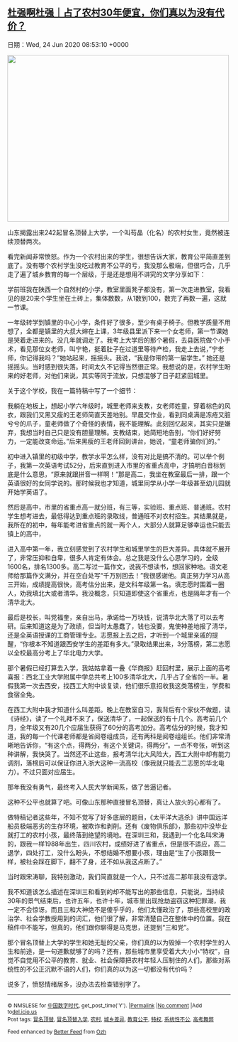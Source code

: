 [杜强啊杜强｜占了农村30年便宜，你们真以为没有代价？](https://chinadigitaltimes.net/chinese/2020/06/%e6%9d%9c%e5%bc%ba%e5%95%8a%e6%9d%9c%e5%bc%ba%ef%bd%9c%e5%8d%a0%e4%ba%86%e5%86%9c%e6%9d%9130%e5%b9%b4%e4%be%bf%e5%ae%9c%ef%bc%8c%e4%bd%a0%e4%bb%ac%e7%9c%9f%e4%bb%a5%e4%b8%ba%e6%b2%a1%e6%9c%89%e4%bb%a3/)
------
日期：Wed, 24 Jun 2020 08:53:10 +0000

<p><img class="aligncenter wp-image-648237" src="https://chinadigitaltimes.net/chinese/files/2020/06/农村代价.jpeg" alt="" width="500" height="375" srcset="https://chinadigitaltimes.net/chinese/files/2020/06/农村代价.jpeg 1080w, https://chinadigitaltimes.net/chinese/files/2020/06/农村代价-300x225.jpeg 300w, https://chinadigitaltimes.net/chinese/files/2020/06/农村代价-1024x768.jpeg 1024w, https://chinadigitaltimes.net/chinese/files/2020/06/农村代价-768x576.jpeg 768w" sizes="(max-width: 500px) 100vw, 500px" /></p><p>山东揭露出来242起冒名顶替上大学，一个叫苟晶（化名）的农村女生，竟然被连续顶替两次。</p><p>看完新闻非常愤怒。作为一个农村出来的学生，很想告诉大家，教育公平简直差到底了。没有哪个农村学生没吃过教育不公平的亏，我没那么极端，但很巧合，几乎走了遍了城乡教育的每一个层级，于是还是想用不讲究的文字分享如下：</p><p>学前班我在陕西一个自然村的小学，教室里面凳子都没有，第一次走进教室，我看见的是20来个学生坐在土砖上，集体数数，从1数到100，数完了再数一遍，这就一节课。</p><p>一年级转学到镇里的中心小学，条件好了很多，至少有桌子椅子。但教学质量不用想了，全都是镇里的大叔大婶在上课，3年级县里派下来一个女老师，第一节课她是哭着走进来的。没几年就调走了。我考上大学后的那个暑假，去县医院做个小手术，看见那位女老师，叫宁艳，挺着肚子在过道里等待产检，我走上去说，”宁老师，你记得我吗？”她站起来，摇摇头。我说，“我是你带的第一届学生。” 她还是摇摇头。当时感到很失落。时间太久不记得当然很正常。我想说的是，农村学生盼来的好老师，对他们来说，其实等同于流放，只想混够了日子赶紧回城里。</p><p>关于这个学校，我在一篇特稿中写了一个细节：</p><p>我躺在地板上，想起小学六年级时，城里老师来支教，女老师姓童，穿着棕色的风衣，跟我们又黑又瘦的王老师简直天差地别。早晨交作业，看到同桌满是冻疮又脏兮兮的爪子，童老师做了个奇怪的表情，我不能理解。此刻回忆起来，其实只是嫌弃，我想当时自己只是没有胆量理解。支教结束，她简短地告别，“你们好好努力，一定能改变命运。”后来黑瘦的王老师回到讲台，她说，“童老师骗你们的。”</p><p>初中进入镇里的初级中学，教学水平怎么样，没有对比是搞不清的。可以举个例子，我第一次英语考试52分，后来直到进入市里的省重点高中，才搞明白音标到底是什么意思，“原来就跟拼音一样啊！”那是高二，我坐在教室最后一排，跟一个英语很好的女同学说的。那时候我也才知道，城里同学从小学一年级甚至幼儿园就开始学英语了。</p><p>然后是高中，市里的省重点高一就分班，有三等，实验班、重点班、普通班。农村学生想考进去，最低得达到重点班的录取线，普通班不对农村招生。其结果就是，我所在的初中，每年能考进省重点的就一两个人，大部分人就算足够幸运也只能去镇上的高中，</p><p>进入高中第一年，我立刻感觉到了农村学生和城里学生的巨大差异。具体就不展开了，非常压抑和自卑，很多人肯定有体会。总之我是没什么心思学习的，全级1600名，排名1300多。高二写过一篇作文，说我不想读书，想回家种地。语文老师给那篇作文满分，并在空白处写“千万别回去！”我很感谢他。真正努力学习从高三开始，成绩提高很快，高考估分出来，是文科年级第一名。填志愿时围着一圈人，劝我填北大或者清华。我没概念，只知道即使这个省重点，也是隔年才有一个清华北大。</p><p>最后是校长，叫党福奎，亲自出马，承诺给一万块钱，说清华北大落了可以去考研。后来知道这是为了政绩，但当时太愚蠢了，钱也没要，鬼使神差地报了清华，还是全英语授课的工商管理专业。志愿报上去之后，才听到一个城里亲戚的提醒，“你根本不知道跟西安学生的差距有多大。”录取结果出来，3分落榜，第二志愿以全校最高分考上了华北电力大学。</p><p>那个暑假已经打算去入学，我姑姑拿着一叠《华商报》赶回村里，展示上面的高考喜报：西北工业大学附属中学总共考上100多清华北大，几乎占了全省的一半。暑假我第一次去西安，找西工大附中谈复读，他们很乐意招收我这类落榜生，学费和食宿全免。</p><p>在西工大附中我才知道什么叫差距。晚上在教室自习，我背后有个家伙不做题，读《诗经》，读了一个礼拜不来了，保送清华了，一起保送的有十几个。高考前几个月，全年级又有20几个应届生获得了60分的高考加分。高考估分的时候，我才知道，我的每一个代课老师都是省阅卷组成员，还有两科是阅卷组组长。他们非常清晰地告诉你，“有这个点，得两分，有这个关键词，得两分”。一点不夸张，听到这种讲解，我快哭了。当然还不止这些，报考清华北大风险大，西工大附中却有能力调剂，落榜后可以保证你进入浙大这种一流高校（像我就只能去二志愿的华北电力）。不过只面对应届生。</p><p>那年我没有勇气，最终考入人民大学新闻系，做了苦逼记者。</p><p>这种不公平也就算了吧。可像山东那种直接冒名顶替，真让人放火的心都有了。</p><p>做特稿记者这些年，不知不觉写了好多底层的题目，《太平洋大逃杀》讲中国远洋船员极端恶劣的生存环境，被欺诈和剥削。还有《废物俱乐部》，那些初中没毕业就打工的农村小孩，最终落到绝望的境地。在深圳三和，我遇到一个化名叫宋涛的，跟我一样1988年出生，四川农村，成绩好进了省重点，但是很不适应，高二退学，四处打工，没什么盼头，不想结婚不想要小孩，理由是“生了小孩跟我一样，被社会踩在脚下，翻不了身，还不如从我这点断了。”</p><p>当时跟宋涛聊，我特别激动，我们简直就是一个人，只不过高二那年我没有退学。</p><p>我不知道该怎么描述在深圳三和看到的却不能写出的那些信息，只能说，当持续30年的景气结束后，也许五年，也许十年，城市里出现抢劫盗窃这种犯罪潮，我一定不会惊讶。而且三和大神绝不是傻乎乎的，他们太懂政治了，那些高校里的政治学、社会学教授用到的词汇，他们很了解，非常清楚自己在整体中的位置。我在稿件中不能写，但真的，他们跟你聊得是马克思，还提到“三和党”。</p><p>那个冒名顶替上大学的学生和她无耻的父亲，你们真的以为毁掉一个农村学生的人生和前途，是一句道歉就够了的吗？还有，那些城市里享受着大大小小“特权”，自觉不自觉用不公平的教育、就业、社会保障把农村年轻人压制住的人们，那些对系统性的不公正沉默不语的人们，你们真的以为这一切都没有代价吗？</p><p>说多了，愤怒情绪居多，没办法去检查错别字了。</p><hr /><p><small>&copy; NMSLESE for <a href="https://chinadigitaltimes.net/chinese">中国数字时代</a>, get_post_time('Y'). |<a href="https://chinadigitaltimes.net/chinese/2020/06/%e6%9d%9c%e5%bc%ba%e5%95%8a%e6%9d%9c%e5%bc%ba%ef%bd%9c%e5%8d%a0%e4%ba%86%e5%86%9c%e6%9d%9130%e5%b9%b4%e4%be%bf%e5%ae%9c%ef%bc%8c%e4%bd%a0%e4%bb%ac%e7%9c%9f%e4%bb%a5%e4%b8%ba%e6%b2%a1%e6%9c%89%e4%bb%a3/">Permalink</a> |<a href="https://chinadigitaltimes.net/chinese/2020/06/%e6%9d%9c%e5%bc%ba%e5%95%8a%e6%9d%9c%e5%bc%ba%ef%bd%9c%e5%8d%a0%e4%ba%86%e5%86%9c%e6%9d%9130%e5%b9%b4%e4%be%bf%e5%ae%9c%ef%bc%8c%e4%bd%a0%e4%bb%ac%e7%9c%9f%e4%bb%a5%e4%b8%ba%e6%b2%a1%e6%9c%89%e4%bb%a3/#comments">No comment</a> |Add to<a href="http://del.icio.us/post?url=https://chinadigitaltimes.net/chinese/2020/06/%e6%9d%9c%e5%bc%ba%e5%95%8a%e6%9d%9c%e5%bc%ba%ef%bd%9c%e5%8d%a0%e4%ba%86%e5%86%9c%e6%9d%9130%e5%b9%b4%e4%be%bf%e5%ae%9c%ef%bc%8c%e4%bd%a0%e4%bb%ac%e7%9c%9f%e4%bb%a5%e4%b8%ba%e6%b2%a1%e6%9c%89%e4%bb%a3/&amp;title=杜强啊杜强｜占了农村30年便宜，你们真以为没有代价？">del.icio.us</a><br/>Post tags: <a href="https://chinadigitaltimes.net/chinese/tag/%e5%86%92%e5%90%8d%e9%a1%b6%e6%9b%bf/" rel="tag">冒名顶替</a>, <a href="https://chinadigitaltimes.net/chinese/tag/%e5%86%92%e5%90%8d%e9%a1%b6%e6%9b%bf%e5%85%a5%e5%ad%a6/" rel="tag">冒名顶替入学</a>, <a href="https://chinadigitaltimes.net/chinese/tag/%e5%86%9c%e6%9d%91/" rel="tag">农村</a>, <a href="https://chinadigitaltimes.net/chinese/tag/%e5%9f%8e%e4%b9%a1%e5%b7%ae%e5%bc%82/" rel="tag">城乡差异</a>, <a href="https://chinadigitaltimes.net/chinese/tag/%e6%95%99%e8%82%b2%e5%85%ac%e5%b9%b3/" rel="tag">教育公平</a>, <a href="https://chinadigitaltimes.net/chinese/tag/%e7%89%b9%e6%9d%83/" rel="tag">特权</a>, <a href="https://chinadigitaltimes.net/chinese/tag/%e7%b3%bb%e7%bb%9f%e6%80%a7%e4%b8%8d%e5%85%ac/" rel="tag">系统性不公</a>, <a href="https://chinadigitaltimes.net/chinese/tag/%e9%ab%98%e8%80%83%e8%88%9e%e5%bc%8a/" rel="tag">高考舞弊</a><br/></small></p><p><small>Feed enhanced by <a href='http://planetozh.com/blog/my-projects/wordpress-plugin-better-feed-rss/'>Better Feed</a> from  <a href='http://planetozh.com/blog/'>Ozh</a></small></p>
